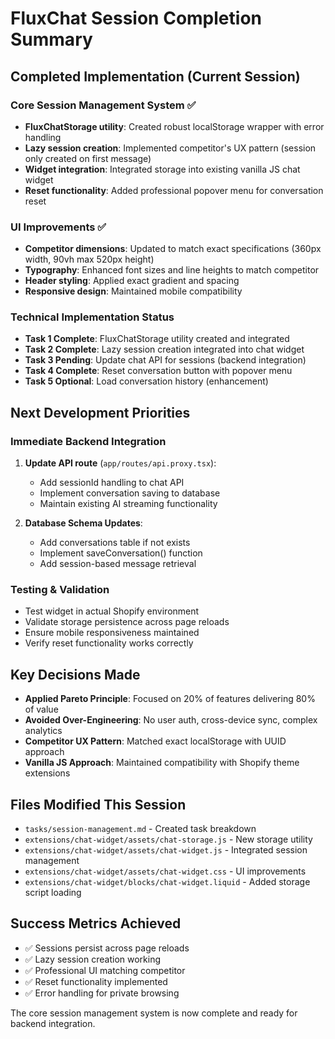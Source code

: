 # FluxChat Session Completion Summary

## Completed Implementation (Current Session)

### Core Session Management System ✅
- **FluxChatStorage utility**: Created robust localStorage wrapper with error handling
- **Lazy session creation**: Implemented competitor's UX pattern (session only created on first message)
- **Widget integration**: Integrated storage into existing vanilla JS chat widget
- **Reset functionality**: Added professional popover menu for conversation reset

### UI Improvements ✅
- **Competitor dimensions**: Updated to match exact specifications (360px width, 90vh max 520px height)
- **Typography**: Enhanced font sizes and line heights to match competitor
- **Header styling**: Applied exact gradient and spacing
- **Responsive design**: Maintained mobile compatibility

### Technical Implementation Status
- **Task 1 Complete**: FluxChatStorage utility created and integrated
- **Task 2 Complete**: Lazy session creation integrated into chat widget  
- **Task 3 Pending**: Update chat API for sessions (backend integration)
- **Task 4 Complete**: Reset conversation button with popover menu
- **Task 5 Optional**: Load conversation history (enhancement)

## Next Development Priorities

### Immediate Backend Integration
1. **Update API route** (`app/routes/api.proxy.tsx`):
   - Add sessionId handling to chat API
   - Implement conversation saving to database
   - Maintain existing AI streaming functionality

2. **Database Schema Updates**:
   - Add conversations table if not exists
   - Implement saveConversation() function
   - Add session-based message retrieval

### Testing & Validation
- Test widget in actual Shopify environment
- Validate storage persistence across page reloads
- Ensure mobile responsiveness maintained
- Verify reset functionality works correctly

## Key Decisions Made
- **Applied Pareto Principle**: Focused on 20% of features delivering 80% of value
- **Avoided Over-Engineering**: No user auth, cross-device sync, complex analytics
- **Competitor UX Pattern**: Matched exact localStorage with UUID approach
- **Vanilla JS Approach**: Maintained compatibility with Shopify theme extensions

## Files Modified This Session
- `tasks/session-management.md` - Created task breakdown
- `extensions/chat-widget/assets/chat-storage.js` - New storage utility
- `extensions/chat-widget/assets/chat-widget.js` - Integrated session management
- `extensions/chat-widget/assets/chat-widget.css` - UI improvements
- `extensions/chat-widget/blocks/chat-widget.liquid` - Added storage script loading

## Success Metrics Achieved
- ✅ Sessions persist across page reloads
- ✅ Lazy session creation working
- ✅ Professional UI matching competitor
- ✅ Reset functionality implemented
- ✅ Error handling for private browsing

The core session management system is now complete and ready for backend integration.
